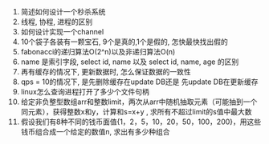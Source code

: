 1. 简述如何设计一个秒杀系统
2. 线程, 协程, 进程的区别
3. 如何设计实现一个channel
4. 10个袋子各装有一颗宝石, 9个是真的,1个是假的, 怎快最快找出假的
5. fabonacci的递归算法O(2^n)以及非递归算法O(n)
6. name 是索引字段, select id, name 以及 select id, name, age 的区别
7. 再有缓存的情况下, 更新数据时, 怎么保证数据的一致性
8. qps = 10的情况下, 是先删除缓存在update DB还是 先update DB在更新缓存
9. linux怎么查询进程打开了多少个文件句柄
10. 给定非负整型数组arr和整数limit，两次从arr中随机抽取元素（可能抽到一个同元素），获得整数x和y，计算和s=x+y
, 求所有不超过limit的s值中最大数
11. 假设我们有8种不同的钱币面值{1，2，5，10，20，50，100，200}，用这些钱币组合成一个给定的数值n, 求出有多少种组合
